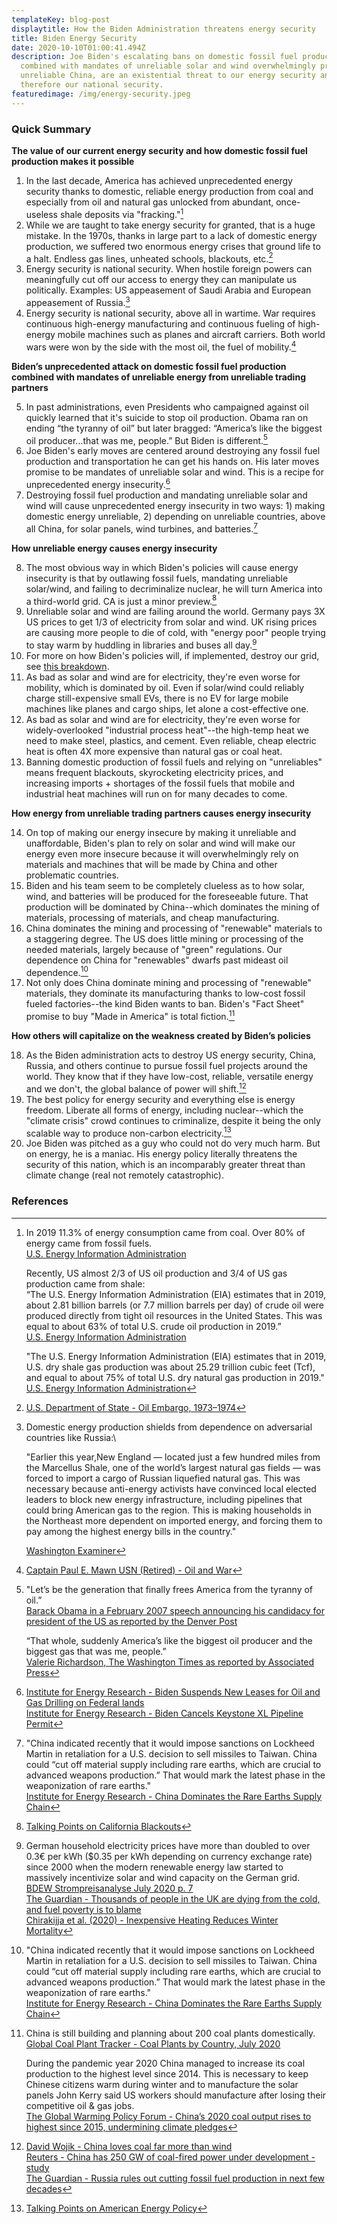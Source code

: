 ```yaml
---
templateKey: blog-post
displaytitle: How the Biden Administration threatens energy security
title: Biden Energy Security
date: 2020-10-10T01:00:41.494Z
description: Joe Biden's escalating bans on domestic fossil fuel production,
  combined with mandates of unreliable solar and wind overwhelmingly produced by
  unreliable China, are an existential threat to our energy security and
  therefore our national security.
featuredimage: /img/energy-security.jpeg
---
```

### Quick Summary

**The value of our current energy security and how domestic fossil fuel production makes it possible**

1. In the last decade, America has achieved unprecedented energy security thanks to domestic, reliable energy production from coal and especially from oil and natural gas unlocked from abundant, once-useless shale deposits via "fracking."[^1]
2. While we are taught to take energy security for granted, that is a huge mistake. In the 1970s, thanks in large part to a lack of domestic energy production, we suffered two enormous energy crises that ground life to a halt. Endless gas lines, unheated schools, blackouts, etc.[^2]
3. Energy security is national security. When hostile foreign powers can meaningfully cut off our access to energy they can manipulate us politically. Examples: US appeasement of Saudi Arabia and European appeasement of Russia.[^3]
4. Energy security is national security, above all in wartime. War requires continuous high-energy manufacturing and continuous fueling of high-energy mobile machines such as planes and aircraft carriers. Both world wars were won by the side with the most oil, the fuel of mobility.[^4]

**Biden’s unprecedented attack on domestic fossil fuel production combined with mandates of unreliable energy from unreliable trading partners**

5. In past administrations, even Presidents who campaigned against oil quickly learned that it's suicide to stop oil production. Obama ran on ending “the tyranny of oil” but later bragged: “America’s like the biggest oil producer…that was me, people.” But Biden is different.[^5]
6. Joe Biden's early moves are centered around destroying any fossil fuel production and transportation he can get his hands on. His later moves promise to be mandates of unreliable solar and wind. This is a recipe for unprecedented energy insecurity.[^6]
7. Destroying fossil fuel production and mandating unreliable solar and wind will cause unprecedented energy insecurity in two ways: 1) making domestic energy unreliable, 2) depending on unreliable countries, above all China, for solar panels, wind turbines, and batteries.[^7]

**How unreliable energy causes energy insecurity**

8. The most obvious way in which Biden's policies will cause energy insecurity is that by outlawing fossil fuels, mandating unreliable solar/wind, and failing to decriminalize nuclear, he will turn America into a third-world grid. CA is just a minor preview.[^8]
9. Unreliable solar and wind are failing around the world. Germany pays 3X US prices to get 1/3 of electricity from solar and wind. UK rising prices are causing more people to die of cold, with "energy poor" people trying to stay warm by huddling in libraries and buses all day.[^9]
10. For more on how Biden's policies will, if implemented, destroy our grid, see [this breakdown](https://t.co/hIX72sWfT3?amp=1).
11. As bad as solar and wind are for electricity, they're even worse for mobility, which is dominated by oil. Even if solar/wind could reliably charge still-expensive small EVs, there is no EV for large mobile machines like planes and cargo ships, let alone a cost-effective one.
12. As bad as solar and wind are for electricity, they're even worse for widely-overlooked "industrial process heat"--the high-temp heat we need to make steel, plastics, and cement. Even reliable, cheap electric heat is often 4X more expensive than natural gas or coal heat.
13. Banning domestic production of fossil fuels and relying on "unreliables" means frequent blackouts, skyrocketing electricity prices, and increasing imports + shortages of the fossil fuels that mobile and industrial heat machines will run on for many decades to come.

**How energy from unreliable trading partners causes energy insecurity**

14. On top of making our energy insecure by making it unreliable and unaffordable, Biden's plan to rely on solar and wind will make our energy even more insecure because it will overwhelmingly rely on materials and machines that will be made by China and other problematic countries.
15. Biden and his team seem to be completely clueless as to how solar, wind, and batteries will be produced for the foreseeable future. That production will be dominated by China--which dominates the mining of materials, processing of materials, and cheap manufacturing.
16. China dominates the mining and processing of "renewable" materials to a staggering degree. The US does little mining or processing of the needed materials, largely because of "green" regulations. Our dependence on China for "renewables" dwarfs past mideast oil dependence.[^10]
17. Not only does China dominate mining and processing of "renewable" materials, they dominate its manufacturing thanks to low-cost fossil fueled factories--the kind Biden wants to ban. Biden's "Fact Sheet" promise to buy "Made in America" is total fiction.[^11]

**How others will capitalize on the weakness created by Biden’s policies**

18. As the Biden administration acts to destroy US energy security, China, Russia, and others continue to pursue fossil fuel projects around the world. They know that if they have low-cost, reliable, versatile energy and we don't, the global balance of power will shift.[^12]
19. The best policy for energy security and everything else is energy freedom. Liberate all forms of energy, including nuclear--which the "climate crisis" crowd continues to criminalize, despite it being the only scalable way to produce non-carbon electricity.[^13]
20. Joe Biden was pitched as a guy who could not do very much harm. But on energy, he is a maniac. His energy policy literally threatens the security of this nation, which is an incomparably greater threat than climate change (real not remotely catastrophic).

### References

[^1]:
    In 2019 11.3% of energy consumption came from coal. Over 80% of energy came from fossil fuels.\
    [U.S. Energy Information Administration](https://www.eia.gov/totalenergy/data/monthly/pdf/sec1_7.pdf)

    Recently, US almost 2/3 of US oil production and 3/4 of US gas production came from shale:\
    “The U.S. Energy Information Administration (EIA) estimates that in 2019, about 2.81 billion barrels (or 7.7 million barrels per day) of crude oil were produced directly from tight oil resources in the United States. This was equal to about 63% of total U.S. crude oil production in 2019.”\
    [U.S. Energy Information Administration](https://www.eia.gov/tools/faqs/faq.php?id=847)

    "The U.S. Energy Information Administration (EIA) estimates that in 2019, U.S. dry shale gas production was about 25.29 trillion cubic feet (Tcf), and equal to about 75% of total U.S. dry natural gas production in 2019."\
    [U.S. Energy Information Administration](https://www.eia.gov/tools/faqs/faq.php?id=907&t=8)
[^2]: [U.S. Department of State - Oil Embargo, 1973–1974](https://history.state.gov/milestones/1969-1976/oil-embargo#:~:text=NOTE%20TO%20READERS-,Oil%20Embargo%2C%201973%E2%80%931974,the%20post%2Dwar%20peace%20negotiations.)
[^3]:
    Domestic energy production shields from dependence on adversarial countries like Russia:\

    "Earlier this year,New England — located just a few hundred miles from the Marcellus Shale, one of the world’s largest natural gas fields — was forced to import a cargo of Russian liquefied natural gas. This was necessary because anti-energy activists have convinced local elected leaders to block new energy infrastructure, including pipelines that could bring American gas to the region. This is making households in the Northeast more dependent on imported energy, and forcing them to pay among the highest energy bills in the country."

    [Washington Examiner](https://www.washingtonexaminer.com/opinion/op-eds/why-natural-gas-from-putins-russia-has-to-be-imported-to-new-england)
[^4]: [Captain Paul E. Mawn USN (Retired) - Oil and War](https://defense.info/re-thinking-strategy/2018/10/oil-and-war/)
[^5]:
    "Let’s be the generation that finally frees America from the tyranny of oil.”\
    [Barack Obama in a February 2007 speech announcing his candidacy for president of the US as reported by the Denver Post](https://www.denverpost.com/2007/02/10/full-text-of-obamas-candidacy-speech/)

    “That whole, suddenly America’s like the biggest oil producer and the biggest gas that was me, people.”\
    [Valerie Richardson, The Washington Times as reported by Associated Press](https://apnews.com/5dfbc1aa17701ae219239caad0bfefb2)
[^6]:
    [Institute for Energy Research - Biden Suspends New Leases for Oil and Gas Drilling on Federal lands](https://www.instituteforenergyresearch.org/fossil-fuels/gas-and-oil/biden-suspends-new-leases-for-oil-and-gas-drilling-on-federal-lands/)\
    [Institute for Energy Research - Biden Cancels Keystone XL Pipeline Permit](https://www.instituteforenergyresearch.org/fossil-fuels/gas-and-oil/biden-cancels-keystone-xl-pipeline-permit/)
[^7]:
    "China indicated recently that it would impose sanctions on Lockheed Martin in retaliation for a U.S. decision to sell missiles to Taiwan. China could “cut off material supply including rare earths, which are crucial to advanced weapons production.” That would mark the latest phase in the weaponization of rare earths."\
    [Institute for Energy Research - China Dominates the Rare Earths Supply Chain](https://www.instituteforenergyresearch.org/international-issues/china-dominates-the-rare-earths-supply-chain/)
[^8]: [Talking Points on California Blackouts](https://energytalkingpoints.com/california-blackouts/)
[^9]:
    German household electricity prices have more than doubled to over 0.3€ per kWh ($0.35 per kWh depending on currency exchange rate) since 2000 when the modern renewable energy law started to massively incentivize solar and wind capacity on the German grid.\
    [BDEW Strompreisanalyse July 2020 p. 7](https://www.bdew.de/service/daten-und-grafiken/bdew-strompreisanalyse/)\
    [The Guardian - Thousands of people in the UK are dying from the cold, and fuel poverty is to blame](https://www.theguardian.com/commentisfree/2020/feb/27/dying-cold-europe-fuel-poverty-energy-spending)\
    [Chirakijja et al. (2020) - Inexpensive Heating Reduces Winter Mortality](https://faculty.wcas.northwestern.edu/~sjv340/heating_mortality.pdf)
[^10]:
    "China indicated recently that it would impose sanctions on Lockheed Martin in retaliation for a U.S. decision to sell missiles to Taiwan. China could “cut off material supply including rare earths, which are crucial to advanced weapons production.” That would mark the latest phase in the weaponization of rare earths."\
    [Institute for Energy Research - China Dominates the Rare Earths Supply Chain](https://www.instituteforenergyresearch.org/international-issues/china-dominates-the-rare-earths-supply-chain/)
[^11]:
    China is still building and planning about 200 coal plants domestically.\
    [Global Coal Plant Tracker - Coal Plants by Country, July 2020](https://endcoal.org/global-coal-plant-tracker/)

    During the pandemic year 2020 China managed to increase its coal production to the highest level since 2014. This is necessary to keep Chinese citizens warm during winter and to manufacture the solar panels John Kerry said US workers should manufacture after losing their competitive oil & gas jobs.\
    [The Global Warming Policy Forum - China’s 2020 coal output rises to highest since 2015, undermining climate pledges](https://www.thegwpf.com/chinas-2020-coal-output-rises-to-highest-since-2015-undermining-climate-pledges/)
[^12]:
    [David Wojik - China loves coal far more than wind](https://www.cfact.org/2021/01/11/china-loves-coal-far-more-than-wind/)\
    [Reuters - China has 250 GW of coal-fired power under development - study](https://www.reuters.com/article/china-coal-idUSL4N2E20HS)\
    [The Guardian - Russia rules out cutting fossil fuel production in next few decades](https://www.theguardian.com/world/2020/nov/01/russia-rules-out-cutting-fossil-fuel-production-in-next-few-decades)
[^13]: [Talking Points on American Energy Policy](https://energytalkingpoints.com/energy-policy/)